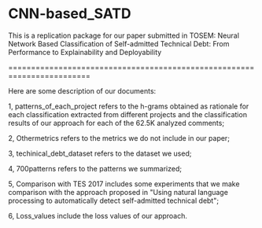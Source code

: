 # CNN-based_SATD
This is a replication package for our paper submitted in TOSEM: Neural Network Based Classification of Self-admitted Technical Debt: From Performance to Explainability and Deployability

========================================================================

Here are some description of our documents:

1, patterns_of_each_project refers to the h-grams obtained as rationale for each classification extracted from different projects and the classification results of our approach for each of the 62.5K analyzed comments;

2, Othermetrics refers to the metrics we do not include in our paper;

3, techinical_debt_dataset refers to the dataset we used;

4, 700patterns refers to the patterns we summarized;

5, Comparison with TES 2017 includes some experiments that we make comparison with the approach proposed in "Using natural language processing to automatically detect self-admitted technical debt";

6, Loss_values include the loss values of our approach.
